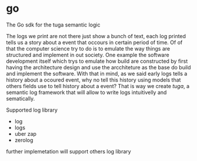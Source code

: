 # go

The Go sdk for the tuga semantic logic

The logs we print are not there just show a bunch of text, each log printed tells us a story about a event that occours in certain period of time.
Of of that the computer science try to do is to emulate the way things are structured and implement in out society. One example the software development itself which trys to emulate how build are constructed by first having the architecture design and use the arcchiteture as the base do build and implement the software. With that in mind, as we said early logs tells a history about a ocoured event, why no tell this history using models that others fields use to tell history about a event? That is way we create *tuga*, a semantic log  framework that will allow to write logs intuitivelly and sematically.

Supported log library
- log
- logs
- uber zap
- zerolog

further implemetation will support others log library
